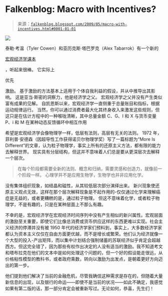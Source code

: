 <!--yml

category: 未分类

日期：2024 年 5 月 12 日 22:04:48

-->

# Falkenblog: Macro with Incentives?

> 来源：[`falkenblog.blogspot.com/2009/05/macro-with-incentives.html#0001-01-01`](http://falkenblog.blogspot.com/2009/05/macro-with-incentives.html#0001-01-01)

![](https://blogger.googleusercontent.com/img/b/R29vZ2xl/AVvXsEhu2qCduWYMaYXSYuk6IwDjXRu_u2AZr7qDvQlOMbfv67HhyLI0LqYwEqJ3Pbzm8yJ_C1sJjTAx6fWOotD2L0jUSpxeOoPcBl_78r1joI4062rI5UlfgzIzyUQUMu4SDDslfRfbkA/s1600-h/globe.jpg)

泰勒·考温（Tyler Cowen）和亚历克斯·塔巴罗克（Alex Tabarrok）有一个新的

[宏观经济学课本](http://www.marginalrevolution.com/marginalrevolution/2009/05/coming-soon.html)

，听起来很棒。 它实际上

优先

激励。 基于激励的方法基本上适用于个体自我利益的假设，并从中推导出其影响。 这是亚当·斯密的洞察力，他是经济学之父。 宏观经济学之父并没有产生类似富有成果的见解。 自凯恩斯以来，宏观经济学一直侧重于总量账目和指标，根据运动规律运行。 当然，你可以通过消费者最大化其终身收入来激发这些规则，但这只是在估计方程中的一种喉咙清晰，其中总量金额 C、G、I 和 X 与货币变量 P、i 和 M 在某种动态反馈循环中相互作用

希望是宏观经济学会像物理学一样，低层有法则，高层有无关的法则。 1972 年，菲利普·安德森（因超导性工作获得诺贝尔物理学奖）写了一篇标题为“More Is Different”的文章，认为粒子物理学，事实上所有的还原主义方法，都有限的能力去解释世界。 现实具有分层结构，但这并不意味着人们总是要从更深层次去解释一个层次。

> 在每个阶段都需要全新的法则、概念和归纳，需要灵感和创造力，就像前一个阶段一样。 心理学并不是应用生物学，生物学也并非应用化学。

没有集体组织现象，如结晶和磁性，从其较低层次部分演绎出来。 新兴现象使还原主义观点无效，这样在那个层次解释现象是不起作用的-仅仅通过化学来理解癌症是无益的，或者更糟糕的是，通过粒子物理。 但这不意味着化学，或者粒子物理学，不是有趣的，只是在某种层面上不那么有趣。

不幸的是，宏观经济学在宏观经济时间序列中没有产生相似的新兴属性。宏观层面的激励至关重要，即使它们比像总消费或货币供应这样的东西更难以实现。社会主义经济的停滞并没有被 1950 年代的经济学家们预料到，事实上，大多数经济学家都认为资本主义仅仅在自由方面更优越，而不是增长或繁荣。他们认为经济就像一个大型的投入-产出矩阵，而以集中计划结合强制储蓄的苏联经济似乎肯定会超越西方。但这完全错了，因为那些有权作出决定的人没有适当的激励。我不知道考文和塔布拉克在他们的文本中是如何处理这个问题的，但一个好的假设能走很远，从价格粘性模型的教科书，或者政府乘数，转向以激励为出发点，是朝着更好方向迈出的第一步。

他们提到他们解决了当前的金融危机，尽管我确信这种需求是存在的，但随着大量新信息的出现，以及银行的命运——即使不是当前的状况——如此不确定，我感觉如果有第二版的话，那一部分肯定会被重新写过。无论如何，恭喜，先生们！
